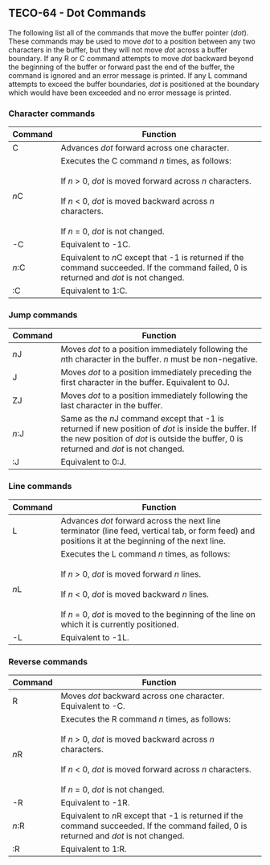 ## TECO-64 - Dot Commands

The following list all of the commands that move the buffer pointer (*dot*).
These commands may be used to move *dot* to a position between any two
characters in the buffer, but they will not move *dot* across a buffer
boundary. If any R or C command attempts to move *dot* backward beyond
the beginning of the buffer or forward past the end of the buffer, the command is
ignored and an error message is printed. If any L command attempts to exceed
the buffer boundaries, *dot* is positioned at the boundary which would
have been exceeded and no error message is printed.

### Character commands

| Command | Function |
| ------- | -------- |
| C | Advances *dot* forward across one character. |
| *n*C | Executes the C command *n* times, as follows: <br><br>If *n* \> 0, *dot* is moved forward across *n* characters. <br><br>If *n* \< 0, *dot* is moved backward across *n* characters. <br><br>If *n* = 0, *dot* is not changed. |
| -C | Equivalent to -1C. |
| *n*:C | Equivalent to *n*C except that -1 is returned if the command succeeded. If the command failed, 0 is returned and *dot* is not changed. |
| :C | Equivalent to 1:C. |

### Jump commands

| Command | Function |
| ------- | -------- |
| *n*J | Moves *dot* to a position immediately following the *n*th character in the buffer. *n* must be non-negative. |
| J | Moves *dot* to a position immediately preceding the first character in the buffer. Equivalent to 0J. |
| ZJ | Moves *dot* to a position immediately following the last character in the buffer. |
| *n*:J | Same as the *n*J command except that -1 is returned if new position of *dot* is inside the buffer. If the new position of *dot* is outside the buffer, 0 is returned and *dot* is not changed. |
| :J | Equivalent to 0:J. |

### Line commands

| Command | Function |
| ------- | -------- |
| L | Advances *dot* forward across the next line terminator (line feed, vertical tab, or form feed) and positions it at the beginning of the next line. |
| *n*L | Executes the L command *n* times, as follows: <br><br>If *n* \> 0, *dot* is moved forward *n* lines. <br><br>If *n* \< 0, *dot* is moved backward *n* lines. <br><br>If *n* = 0, *dot* is moved to the beginning of the line on which it is currently positioned. |
| -L | Equivalent to -1L. |

### Reverse commands

| Command | Function |
| ------- | -------- |
| R | Moves *dot* backward across one character. Equivalent to -C. |
| *n*R | Executes the R command *n* times, as follows: <br><br>If *n* \> 0, *dot* is moved backward across *n* characters. <br><br>If *n* \< 0, *dot* is moved forward across *n* characters. <br><br>If *n* = 0, *dot* is not changed. |
| -R | Equivalent to -1R. |
| *n*:R | Equivalent to *n*R except that -1 is returned if the command succeeded. If the command failed, 0 is returned and *dot* is not changed. |
| :R | Equivalent to 1:R. |

